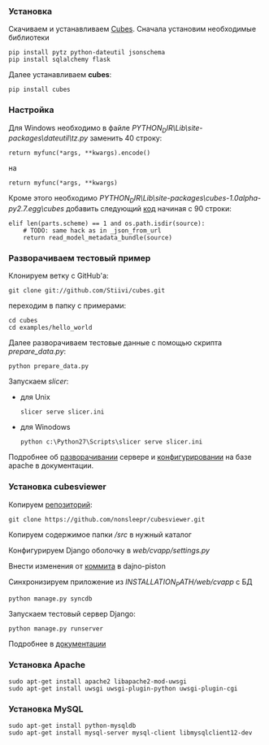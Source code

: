 ### Установка
Скачиваем и устанавливаем [Cubes](https://github.com/Stiivi/cubes). 
Сначала установим необходимые библиотеки

	pip install pytz python-dateutil jsonschema
	pip install sqlalchemy flask

Далее устанавливаем **cubes**:

	pip install cubes

### Настройка

Для Windows необходимо в файле *$PYTHON_DIR$\Lib\site-packages\dateutil\tz.py* заменить 40 строку:

	return myfunc(*args, **kwargs).encode()

на 

	return myfunc(*args, **kwargs)

Кроме этого необходимо *$PYTHON_DIR$\Lib\site-packages\cubes-1.0alpha-py2.7.egg\cubes* добавить следующий [код](https://github.com/rgruebel/cubes/commit/4fb6b8e1d85a99bc7bdd4f88697ca6731503eee6) начиная с 90 строки:

	elif len(parts.scheme) == 1 and os.path.isdir(source):
		# TODO: same hack as in _json_from_url
        return read_model_metadata_bundle(source)	

### Разворачиваем тестовый пример

Клонируем ветку с GitHub'а:

	git clone git://github.com/Stiivi/cubes.git

переходим в папку с примерами:

	cd cubes
	cd examples/hello_world

Далее разворачиваем тестовые данные с помощью скрипта *prepare_data.py*:

	python prepare_data.py

Запускаем *slicer*:

- для Unix
	
	```slicer serve slicer.ini```

- для Winodows

	```python c:\Python27\Scripts\slicer serve slicer.ini```

Подробнее об [разворачивании](http://pythonhosted.org/cubes/deployment.html) сервере и [конфигурировании](http://pythonhosted.org/cubes/configuration.html) на базе apache в документации.
	
### Установка cubesviewer

Копируем [репозиторий](https://github.com/nonsleepr/cubesviewer):

	git clone https://github.com/nonsleepr/cubesviewer.git


Копируем содержимое папки */src* в нужный каталог

Конфигурируем Django оболочку в *web/cvapp/settings.py*

Внести изменения от [коммита](https://bitbucket.org/spookylukey/django-piston/commits/40645e760ea2cb9a37d87c9352607b3fa7fac346#chg-piston/emitters.py) в dajno-piston

Синхронизируем приложение из *$INSTALLATION_PATH$/web/cvapp* с БД

	python manage.py syncdb

Запускаем тестовый сервер Django:

	python manage.py runserver

Подробнее в [документации](https://github.com/nonsleepr/cubesviewer/blob/master/doc/guide/cubesviewer-gui-installation.md)

### Установка Apache

	sudo apt-get install apache2 libapache2-mod-uwsgi
	sudo apt-get install uwsgi uwsgi-plugin-python uwsgi-plugin-cgi
	
### Установка  MySQL
	
	sudo apt-get install python-mysqldb
	sudo apt-get install mysql-server mysql-client libmysqlclient12-dev
